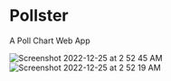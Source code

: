 # Pollster

A Poll Chart Web App

![Screenshot 2022-12-25 at 2 52 45 AM](https://user-images.githubusercontent.com/71853471/209451366-5ad7831c-6a1e-4983-ada2-9e6bd10eb96a.png)
![Screenshot 2022-12-25 at 2 52 19 AM](https://user-images.githubusercontent.com/71853471/209451368-ed59a0c4-cbfe-4ffc-a7e8-52d5b5635722.png)

